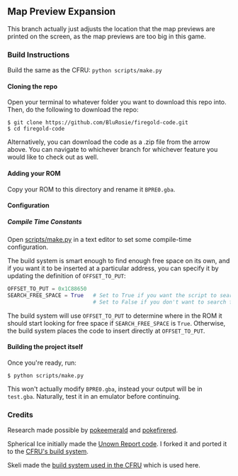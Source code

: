 ## Map Preview Expansion

This branch actually just adjusts the location that the map previews are printed on the screen, as the map previews are too big in this game.

### Build Instructions

Build the same as the CFRU:  `python scripts/make.py`

#### Cloning the repo

Open your terminal to whatever folder you want to download this repo into. Then, do the following to download the repo:

```shell
$ git clone https://github.com/BluRosie/firegold-code.git
$ cd firegold-code
```

Alternatively, you can download the code as a .zip file from the arrow above.  You can navigate to whichever branch for whichever feature you would like to check out as well.

#### Adding your ROM

Copy your ROM to this directory and rename it `BPRE0.gba`.

#### Configuration

##### Compile Time Constants

Open [scripts/make.py](https://github.com/BluRosie/firegold-code/blob/template/scripts/make.py#L12) in a text editor to set some compile-time configuration.

The build system is smart enough to find enough free space on its own, and if you want it to be inserted at a particular address, you can specify it by updating the definition of `OFFSET_TO_PUT`:

```python
OFFSET_TO_PUT = 0x1C88650
SEARCH_FREE_SPACE = True   # Set to True if you want the script to search for free space
                           # Set to False if you don't want to search for free space as you for example update the engine
```

The build system will use `OFFSET_TO_PUT` to determine where in the ROM it should start looking for free space if `SEARCH_FREE_SPACE` is `True`.  Otherwise, the build system places the code to insert directly at `OFFSET_TO_PUT`.

#### Building the project itself

Once you're ready, run:

```shell
$ python scripts/make.py
```

This won't actually modify `BPRE0.gba`, instead your output will be in `test.gba`. Naturally, test it in an emulator before continuing.

### Credits

Research made possible by [pokeemerald](https://github.com/pret/pokeemerald) and [pokefirered](https://github.com/pret/pokefirered).

Spherical Ice initially made the [Unown Report code](https://github.com/sphericalice/bpre-unown-report).  I forked it and ported it to the [CFRU's build system](https://github.com/BluRosie/bpre-unown-report).

Skeli made the [build system used in the CFRU](https://github.com/Skeli789/Complete-Fire-Red-Upgrade) which is used here.
